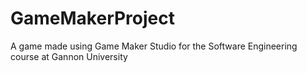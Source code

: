 # GameMakerProject
A game made using Game Maker Studio for the Software Engineering course at Gannon University

